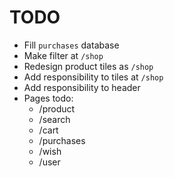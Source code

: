# TODO

- Fill `purchases` database
- Make filter at `/shop`
- Redesign product tiles as `/shop`
- Add responsibility to tiles at `/shop` 
- Add responsibility to header 
- Pages todo:
  - /product
  - /search
  - /cart
  - /purchases
  - /wish
  - /user